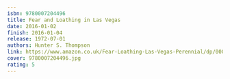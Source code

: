 ```yaml
---
isbn: 9780007204496
title: Fear and Loathing in Las Vegas
date: 2016-01-02
finish: 2016-01-04
release: 1972-07-01
authors: Hunter S. Thompson
link: https://www.amazon.co.uk/Fear-Loathing-Las-Vegas-Perennial/dp/0007204493
cover: 9780007204496.jpg
rating: 5
---
```

